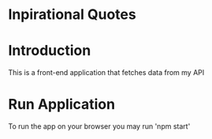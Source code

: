 # Inpirational Quotes

# Introduction
This is a front-end application that fetches data from my API

# Run Application 
To run the app on your browser you may run 'npm start'


